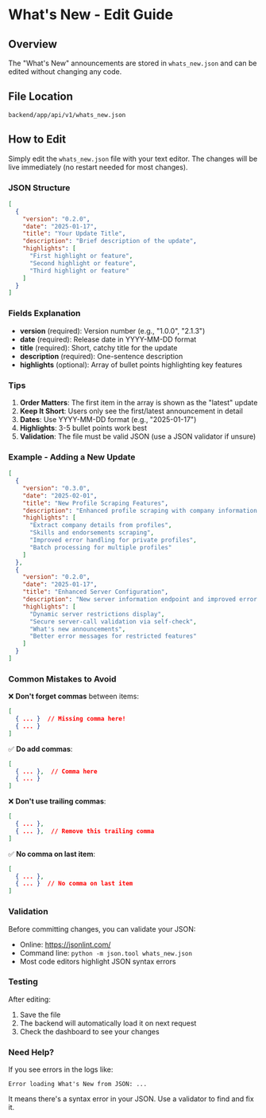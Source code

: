 # What's New - Edit Guide

## Overview
The "What's New" announcements are stored in `whats_new.json` and can be edited without changing any code.

## File Location
```
backend/app/api/v1/whats_new.json
```

## How to Edit

Simply edit the `whats_new.json` file with your text editor. The changes will be live immediately (no restart needed for most changes).

### JSON Structure

```json
[
  {
    "version": "0.2.0",
    "date": "2025-01-17",
    "title": "Your Update Title",
    "description": "Brief description of the update",
    "highlights": [
      "First highlight or feature",
      "Second highlight or feature",
      "Third highlight or feature"
    ]
  }
]
```

### Fields Explanation

- **version** (required): Version number (e.g., "1.0.0", "2.1.3")
- **date** (required): Release date in YYYY-MM-DD format
- **title** (required): Short, catchy title for the update
- **description** (required): One-sentence description
- **highlights** (optional): Array of bullet points highlighting key features

### Tips

1. **Order Matters**: The first item in the array is shown as the "latest" update
2. **Keep It Short**: Users only see the first/latest announcement in detail
3. **Dates**: Use YYYY-MM-DD format (e.g., "2025-01-17")
4. **Highlights**: 3-5 bullet points work best
5. **Validation**: The file must be valid JSON (use a JSON validator if unsure)

### Example - Adding a New Update

```json
[
  {
    "version": "0.3.0",
    "date": "2025-02-01",
    "title": "New Profile Scraping Features",
    "description": "Enhanced profile scraping with company information and skills extraction",
    "highlights": [
      "Extract company details from profiles",
      "Skills and endorsements scraping",
      "Improved error handling for private profiles",
      "Batch processing for multiple profiles"
    ]
  },
  {
    "version": "0.2.0",
    "date": "2025-01-17",
    "title": "Enhanced Server Configuration",
    "description": "New server information endpoint and improved error handling",
    "highlights": [
      "Dynamic server restrictions display",
      "Secure server-call validation via self-check",
      "What's new announcements",
      "Better error messages for restricted features"
    ]
  }
]
```

### Common Mistakes to Avoid

❌ **Don't forget commas** between items:
```json
[
  { ... }  // Missing comma here!
  { ... }
]
```

✅ **Do add commas**:
```json
[
  { ... },  // Comma here
  { ... }
]
```

❌ **Don't use trailing commas**:
```json
[
  { ... },
  { ... },  // Remove this trailing comma
]
```

✅ **No comma on last item**:
```json
[
  { ... },
  { ... }  // No comma on last item
]
```

### Validation

Before committing changes, you can validate your JSON:
- Online: https://jsonlint.com/
- Command line: `python -m json.tool whats_new.json`
- Most code editors highlight JSON syntax errors

### Testing

After editing:
1. Save the file
2. The backend will automatically load it on next request
3. Check the dashboard to see your changes

### Need Help?

If you see errors in the logs like:
```
Error loading What's New from JSON: ...
```

It means there's a syntax error in your JSON. Use a validator to find and fix it.


